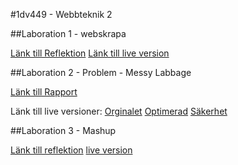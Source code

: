 #1dv449 - Webbteknik 2

##Laboration 1 - webskrapa

[Länk till Reflektion](https://github.com/afrxx09/1DV449_afrxx09/blob/master/reflektion_lab1.md)
[Länk till live version](http://www.aegzor.se/1dv449/lab1/)

##Laboration 2 - Problem - Messy Labbage

[Länk till Rapport](https://github.com/afrxx09/1DV449_afrxx09/blob/master/reflektion_lab2.md)

Länk till live versioner:
[Orginalet](http://aegzor.se/1dv449/lab2/_original/)
[Optimerad](http://aegzor.se/1dv449/lab2/_optimerad/)
[Säkerhet](http://aegzor.se/1dv449/lab2/_secure/)

##Laboration 3 - Mashup

[Länk till reflektion](https://github.com/afrxx09/1DV449_afrxx09/blob/master/reflektion_lab3.md)
[live version](http://aegzor.se/1dv449/lab3/)
